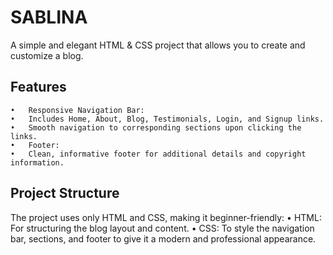# SABLINA

A simple and elegant HTML & CSS project that allows you to create and customize a blog.

## Features
	•	Responsive Navigation Bar:
	•	Includes Home, About, Blog, Testimonials, Login, and Signup links.
	•	Smooth navigation to corresponding sections upon clicking the links.
	•	Footer:
	•	Clean, informative footer for additional details and copyright information.

## Project Structure

The project uses only HTML and CSS, making it beginner-friendly:
	•	HTML: For structuring the blog layout and content.
	•	CSS: To style the navigation bar, sections, and footer to give it a modern and professional appearance.
